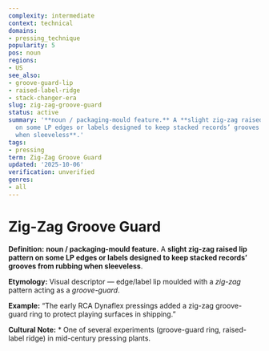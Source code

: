```yaml
---
complexity: intermediate
context: technical
domains:
- pressing_technique
popularity: 5
pos: noun
regions:
- US
see_also:
- groove-guard-lip
- raised-label-ridge
- stack-changer-era
slug: zig-zag-groove-guard
status: active
summary: '**noun / packaging-mould feature.** A **slight zig-zag raised lip pattern
  on some LP edges or labels designed to keep stacked records’ grooves from rubbing
  when sleeveless**.'
tags:
- pressing
term: Zig-Zag Groove Guard
updated: '2025-10-06'
verification: unverified
genres:
- all
---
```


# Zig-Zag Groove Guard

**Definition:** **noun / packaging-mould feature.** A **slight zig-zag raised lip pattern on some LP edges or labels designed to keep stacked records’ grooves from rubbing when sleeveless**.

**Etymology:** Visual descriptor — edge/label lip moulded with a *zig-zag* pattern acting as a *groove-guard*.

**Example:** “The early RCA Dynaflex pressings added a zig-zag groove-guard ring to protect playing surfaces in shipping.”

**Cultural Note:** * One of several experiments (groove-guard ring, raised-label ridge) in mid-century pressing plants.

